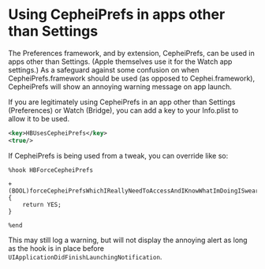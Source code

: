 # Using CepheiPrefs in apps other than Settings
The Preferences framework, and by extension, CepheiPrefs, can be used in apps other than Settings. (Apple themselves use it for the Watch app settings.) As a safeguard against some confusion on when CepheiPrefs.framework should be used (as opposed to Cephei.framework), CepheiPrefs will show an annoying warning message on app launch.

If you are legitimately using CepheiPrefs in an app other than Settings (Preferences) or Watch (Bridge), you can add a key to your Info.plist to allow it to be used.

```xml
<key>HBUsesCepheiPrefs</key>
<true/>
```

If CepheiPrefs is being used from a tweak, you can override like so:

```logos
%hook HBForceCepheiPrefs

+ (BOOL)forceCepheiPrefsWhichIReallyNeedToAccessAndIKnowWhatImDoingISwear {
    return YES;
}

%end
```

This may still log a warning, but will not display the annoying alert as long as the hook is in place before `UIApplicationDidFinishLaunchingNotification`.

